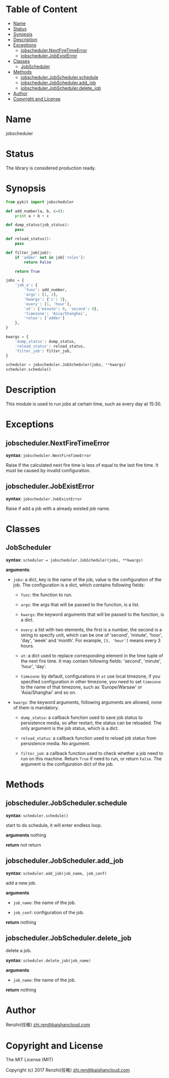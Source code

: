 <!-- START doctoc generated TOC please keep comment here to allow auto update -->
<!-- DON'T EDIT THIS SECTION, INSTEAD RE-RUN doctoc TO UPDATE -->
#   Table of Content

- [Name](#name)
- [Status](#status)
- [Synopsis](#synopsis)
- [Description](#description)
- [Exceptions](#exceptions)
  - [jobscheduler.NextFireTimeError](#jobschedulernextfiretimeerror)
  - [jobscheduler.JobExistError](#jobschedulerjobexisterror)
- [Classes](#classes)
  - [JobScheduler](#jobscheduler)
- [Methods](#methods)
  - [jobscheduler.JobScheduler.schedule](#jobschedulerjobschedulerschedule)
  - [jobscheduler.JobScheduler.add_job](#jobschedulerjobscheduleradd_job)
  - [jobscheduler.JobScheduler.delete_job](#jobschedulerjobschedulerdelete_job)
- [Author](#author)
- [Copyright and License](#copyright-and-license)

<!-- END doctoc generated TOC please keep comment here to allow auto update -->

#   Name

jobscheduler

#   Status

The library is considered production ready.

#   Synopsis

```python
from pykit import jobscheduler

def add_number(a, b, c=0):
    print a + b + c

def dump_status(job_status):
    pass

def reload_status():
    pass

def filter_job(job):
    if 'adder' not in job['roles']:
        return False

    return True

jobs = {
    'job_a': {
        'func': add_number,
        'args': [1, 2],
        'kwargs': {'c': 3},
        'every': [1, 'hour'],
        'at': {'minute': 0, 'second': 0},
        'timezone': 'Asia/Shanghai',
        'roles': ['adder']
    },
}

kwargs = {
    'dump_status': dump_status,
    'reload_status': reload_status,
    'filter_job': filter_job,
}

scheduler = jobscheduler.JobScheduler(jobs, **kwargs)
scheduler.schedule()
```

#   Description

This module is used to run jobs at certain time, such as every day at 15:30.

#   Exceptions

## jobscheduler.NextFireTimeError

**syntax**:
`jobscheduler.NextFireTimeError`

Raise if the calculated next fire time is less of equal to the last fire time.
It must be caused by invalid configuration.

## jobscheduler.JobExistError

**syntax**:
`jobscheduler.JobExistError`

Raise if add a job with a already existed job name.

#   Classes

## JobScheduler

**syntax**:
`scheduler = jobscheduler.JobScheduler(jobs, **kwargs)`

**arguments**:

-   `jobs`:
    a dict, key is the name of the job, value is the configuration of the job.
    The configuration is a dict, which contains following fields:

    -   `func`: the function to run.

    -   `args`: the args that will be passed to the function, is a list.

    -   `kwargs`: the keyword arguments that will be passed to the function,
        is a dict.

    -   `every`: a list with two elements, the first is a number, the
        second is a string to specify unit, which can be one of 'second',
        'minute', 'hour', 'day', 'week' and 'month'. For example,
        `[3, 'hour']` means every 3 hours.

    -   `at`: a dict used to replace corresponding element in the time tuple
        of the next fire time. It may contain following fields: 'second',
        'minute', 'hour', 'day'.

    -   `timezone`: by default, configurations in `at` use local timezone,
        if you specified configuration in other timezone, you need to set
        `timezone` to the name of that timezone, such as 'Europe/Warsaw' or
        'Asia/Shanghai' and so on.

-   `kwargs`:
    the keyword arguments, following arguments are allowed, none of them
    is mandatory.

    -   `dump_status`: a callback function used to save job status to
        persistence media, so after restart, the status can be reloaded.
        The only argument is the job status, which is a dict.

    -   `reload_status`: a callback function used to reload job status
        from persistence media. No argument.

    -   `filter_job`: a callback function used to check whether a job
        need to run on this machine. Return `True` if need to run, or
        return `False`. The argument is the configuration dict of the job.

#   Methods

## jobscheduler.JobScheduler.schedule

**syntax**:
`scheduler.schedule()`

start to do schedule, it will enter endless loop.

**arguments**
nothing

**return**
not return

## jobscheduler.JobScheduler.add_job

**syntax**:
`scheduler.add_job(job_name, job_conf)`

add a new job.

**arguments**

-   `job_name`: the name of the job.

-   `job_conf`: configuration of the job.

**return**
nothing

## jobscheduler.JobScheduler.delete_job

delete a job.

**syntax**:
`scheduler.delete_job(job_name)`

**arguments**

-   `job_name`: the name of the job.

**return**
nothing

#   Author

Renzhi(任稚) <zhi.ren@baishancloud.com>

#   Copyright and License

The MIT License (MIT)

Copyright (c) 2017 Renzhi(任稚) <zhi.ren@baishancloud.com>

